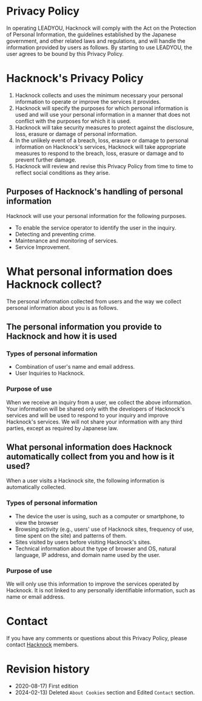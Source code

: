 # Privacy Policy

In operating LEADYOU, Hacknock will comply with the Act on the Protection of Personal Information, the guidelines established by the Japanese government, and other related laws and regulations, and will handle the information provided by users as follows.
By starting to use LEADYOU, the user agrees to be bound by this Privacy Policy.

# Hacknock's Privacy Policy

1. Hacknock collects and uses the minimum necessary your personal information to operate or improve the services it provides.
2. Hacknock will specify the purposes for which personal information is used and will use your personal information in a manner that does not conflict with the purposes for which it is used.
3. Hacknock will take security measures to protect against the disclosure, loss, erasure or damage of personal information.
4. In the unlikely event of a breach, loss, erasure or damage to personal information on Hacknock's services, Hacknock will take appropriate measures to respond to the breach, loss, erasure or damage and to prevent further damage.
5. Hacknock will review and revise this Privacy Policy from time to time to reflect social conditions as they arise.

## Purposes of Hacknock's handling of personal information

Hacknock will use your personal information for the following purposes.

- To enable the service operator to identify the user in the inquiry.
- Detecting and preventing crime.
- Maintenance and monitoring of services.
- Service Improvement.

# What personal information does Hacknock collect?

The personal information collected from users and the way we collect personal information about you is as follows.

## The personal information you provide to Hacknock and how it is used

### Types of personal information

- Combination of user's name and email address.
- User Inquiries to Hacknock.

### Purpose of use

When we receive an inquiry from a user, we collect the above information. Your information will be shared only with the developers of Hacknock's services and will be used to respond to your inquiry and improve Hacknock's services. We will not share your information with any third parties, except as required by Japanese law.

## What personal information does Hacknock automatically collect from you and how is it used?

When a user visits a Hacknock site, the following information is automatically collected.

### Types of personal information

- The device the user is using, such as a computer or smartphone, to view the browser
- Browsing activity (e.g., users' use of Hacknock sites, frequency of use, time spent on the site) and patterns of them.
- Sites visited by users before visiting Hacknock's sites.
- Technical information about the type of browser and OS, natural language, IP address, and domain name used by the user.

### Purpose of use

We will only use this information to improve the services operated by Hacknock.
It is not linked to any personally identifiable information, such as name or email address.

# Contact

If you have any comments or questions about this Privacy Policy, please contact [Hacknock](https://hacknock.github.io/member.html) members.

# Revision history

- 2020-08-17) First edition
- 2024-02-13) Deleted `About Cookies` section and Edited `Contact` section.
